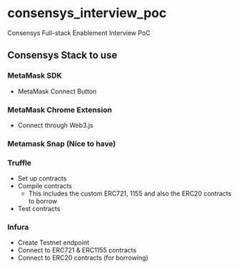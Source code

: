 # consensys_interview_poc
Consensys Full-stack Enablement Interview PoC

## Consensys Stack to use
### MetaMask SDK
- MetaMask Connect Button
### MetaMask Chrome Extension
- Connect through Web3.js
### Metamask Snap (Nice to have)
### Truffle
- Set up contracts
- Compile contracts
    - This includes the custom ERC721, 1155 and also the ERC20 contracts to borrow
- Test contracts
### Infura
- Create Testnet endpoint
- Connect to ERC721 & ERC1155 contracts
- Connect to ERC20 contracts (for borrowing)